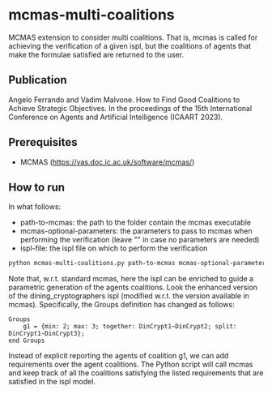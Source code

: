 # mcmas-multi-coalitions

MCMAS extension to consider multi coalitions. That is, mcmas is called for achieving the verification of a given ispl, but the coalitions of agents that make the formulae satisfied are returned to the user.

## Publication
Angelo Ferrando and Vadim Malvone. How to Find Good Coalitions to Achieve Strategic Objectives. In the proceedings of the 15th International Conference on Agents and Artificial Intelligence (ICAART 2023). 

## Prerequisites

- MCMAS (https://vas.doc.ic.ac.uk/software/mcmas/)

## How to run

In what follows:
- path-to-mcmas: the path to the folder contain the mcmas executable
- mcmas-optional-parameters: the parameters to pass to mcmas when performing the verification (leave "" in case no parameters are needed)
- ispl-file: the ispl file on which to perform the verification

```bash
python mcmas-multi-coalitions.py path-to-mcmas mcmas-optional-parameters ispl-file
```

Note that, w.r.t. standard mcmas, here the ispl can be enriched to guide a parametric generation of the agents coalitions. Look the enhanced version of the dining_cryptographers ispl (modified w.r.t. the version available in mcmas).
Specifically, the Groups definition has changed as follows:
```
Groups
	g1 = {min: 2; max: 3; together: DinCrypt1~DinCrypt2; split: DinCrypt1~DinCrypt3};
end Groups
```
Instead of explicit reporting the agents of coalition g1, we can add requirements over the agent coalitions. The Python script will call mcmas and keep track of all the coalitions satisfying the listed requirements that are satisfied in the ispl model.
